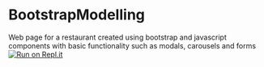 # BootstrapModelling
Web page for a restaurant created using bootstrap and javascript components with basic functionality such as modals, carousels and forms
[![Run on Repl.it](https://repl.it/badge/github/harshita19244/BootstrapModelling)](https://repl.it/github/harshita19244/BootstrapModelling)